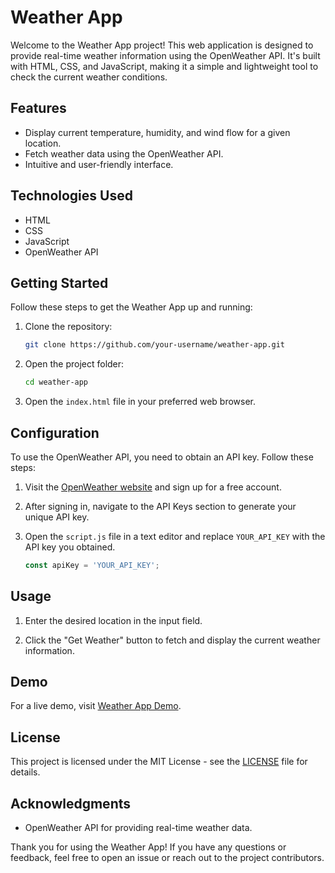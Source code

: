 # Weather App

Welcome to the Weather App project! This web application is designed to provide real-time weather information using the OpenWeather API. It's built with HTML, CSS, and JavaScript, making it a simple and lightweight tool to check the current weather conditions.

## Features

- Display current temperature, humidity, and wind flow for a given location.
- Fetch weather data using the OpenWeather API.
- Intuitive and user-friendly interface.

## Technologies Used

- HTML
- CSS
- JavaScript
- OpenWeather API

## Getting Started

Follow these steps to get the Weather App up and running:

1. Clone the repository:

   ```bash
   git clone https://github.com/your-username/weather-app.git
   ```

2. Open the project folder:

   ```bash
   cd weather-app
   ```

3. Open the `index.html` file in your preferred web browser.

## Configuration

To use the OpenWeather API, you need to obtain an API key. Follow these steps:

1. Visit the [OpenWeather website](https://openweathermap.org/) and sign up for a free account.

2. After signing in, navigate to the API Keys section to generate your unique API key.

3. Open the `script.js` file in a text editor and replace `YOUR_API_KEY` with the API key you obtained.

   ```javascript
   const apiKey = 'YOUR_API_KEY';
   ```

## Usage

1. Enter the desired location in the input field.

2. Click the "Get Weather" button to fetch and display the current weather information.

## Demo

For a live demo, visit [Weather App Demo](https://your-username.github.io/weather-app/).

## License

This project is licensed under the MIT License - see the [LICENSE](LICENSE) file for details.

## Acknowledgments

- OpenWeather API for providing real-time weather data.

Thank you for using the Weather App! If you have any questions or feedback, feel free to open an issue or reach out to the project contributors.
